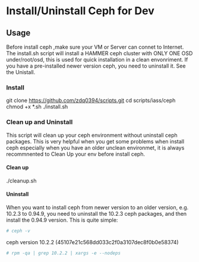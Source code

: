 # Install/Uninstall Ceph for Dev
## Usage
Before install ceph ,make sure your VM or Server can connet to Internet.
The install.sh script will install a HAMMER ceph cluster with ONLY ONE OSD under/root/osd, this is used for quick installation in a clean envonriment.
If you have a pre-installed newer version ceph, you need to uninstall it. See the Unistall.
### Install
git clone https://github.com/zdq0394/scripts.git
cd scripts/iass/ceph
chmod +x *.sh
./install.sh                                                                                                                                                

### Clean up and Uninstall
This script will clean up your ceph environment without uninstall ceph packages. This is very helpful when you get some problems when install ceph especially when you have an older unclean environmet, it is always recommnented to Clean Up your env before install ceph.

#### Clean up
./cleanup.sh
#### Uninstall
When you want to install ceph from newer version to an older version, e.g. 10.2.3 to 0.94.9, you need to uninstall the 10.2.3 ceph packages, and then install the 0.94.9 version. This is quite simple:
``` sh
# ceph -v
```
ceph version 10.2.2 (45107e21c568dd033c2f0a3107dec8f0b0e58374)
``` sh
# rpm -qa | grep 10.2.2 | xargs -e --nodeps
```
